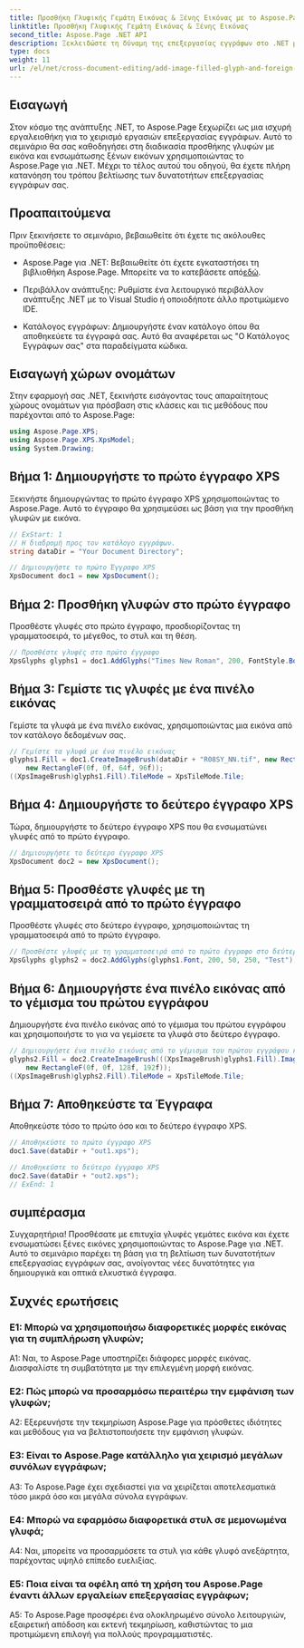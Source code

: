 ```yaml
---
title: Προσθήκη Γλυφικής Γεμάτη Εικόνας & Ξένης Εικόνας με το Aspose.Page .NET
linktitle: Προσθήκη Γλυφικής Γεμάτη Εικόνας & Ξένης Εικόνας
second_title: Aspose.Page .NET API
description: Ξεκλειδώστε τη δύναμη της επεξεργασίας εγγράφων στο .NET με το Aspose.Page. Προσθέστε γλυφές γεμάτες εικόνα χωρίς κόπο. Βελτιώστε τα γραφικά και βελτιστοποιήστε τη ροή εργασίας σας.
type: docs
weight: 11
url: /el/net/cross-document-editing/add-image-filled-glyph-and-foreign-image/
---
```

## Εισαγωγή

Στον κόσμο της ανάπτυξης .NET, το Aspose.Page ξεχωρίζει ως μια ισχυρή εργαλειοθήκη για το χειρισμό εργασιών επεξεργασίας εγγράφων. Αυτό το σεμινάριο θα σας καθοδηγήσει στη διαδικασία προσθήκης γλυφών με εικόνα και ενσωμάτωσης ξένων εικόνων χρησιμοποιώντας το Aspose.Page για .NET. Μέχρι το τέλος αυτού του οδηγού, θα έχετε πλήρη κατανόηση του τρόπου βελτίωσης των δυνατοτήτων επεξεργασίας εγγράφων σας.

## Προαπαιτούμενα

Πριν ξεκινήσετε το σεμινάριο, βεβαιωθείτε ότι έχετε τις ακόλουθες προϋποθέσεις:

-  Aspose.Page για .NET: Βεβαιωθείτε ότι έχετε εγκαταστήσει τη βιβλιοθήκη Aspose.Page. Μπορείτε να το κατεβάσετε από[εδώ](https://releases.aspose.com/page/net/).

- Περιβάλλον ανάπτυξης: Ρυθμίστε ένα λειτουργικό περιβάλλον ανάπτυξης .NET με το Visual Studio ή οποιοδήποτε άλλο προτιμώμενο IDE.

- Κατάλογος εγγράφων: Δημιουργήστε έναν κατάλογο όπου θα αποθηκεύετε τα έγγραφά σας. Αυτό θα αναφέρεται ως "Ο Κατάλογος Εγγράφων σας" στα παραδείγματα κώδικα.

## Εισαγωγή χώρων ονομάτων

Στην εφαρμογή σας .NET, ξεκινήστε εισάγοντας τους απαραίτητους χώρους ονομάτων για πρόσβαση στις κλάσεις και τις μεθόδους που παρέχονται από το Aspose.Page:

```csharp
using Aspose.Page.XPS;
using Aspose.Page.XPS.XpsModel;
using System.Drawing;
```

## Βήμα 1: Δημιουργήστε το πρώτο έγγραφο XPS

Ξεκινήστε δημιουργώντας το πρώτο έγγραφο XPS χρησιμοποιώντας το Aspose.Page. Αυτό το έγγραφο θα χρησιμεύσει ως βάση για την προσθήκη γλυφών με εικόνα.

```csharp
// ExStart: 1
// Η διαδρομή προς τον κατάλογο εγγράφων.
string dataDir = "Your Document Directory";

// Δημιουργήστε το πρώτο Έγγραφο XPS
XpsDocument doc1 = new XpsDocument();
```

## Βήμα 2: Προσθήκη γλυφών στο πρώτο έγγραφο

Προσθέστε γλυφές στο πρώτο έγγραφο, προσδιορίζοντας τη γραμματοσειρά, το μέγεθος, το στυλ και τη θέση.

```csharp
// Προσθέστε γλυφές στο πρώτο έγγραφο
XpsGlyphs glyphs1 = doc1.AddGlyphs("Times New Roman", 200, FontStyle.Bold, 50, 250, "Test");
```

## Βήμα 3: Γεμίστε τις γλυφές με ένα πινέλο εικόνας

Γεμίστε τα γλυφά με ένα πινέλο εικόνας, χρησιμοποιώντας μια εικόνα από τον κατάλογο δεδομένων σας.

```csharp
// Γεμίστε τα γλυφά με ένα πινέλο εικόνας
glyphs1.Fill = doc1.CreateImageBrush(dataDir + "R08SY_NN.tif", new RectangleF(0f, 0f, 128f, 192f),
    new RectangleF(0f, 0f, 64f, 96f));
((XpsImageBrush)glyphs1.Fill).TileMode = XpsTileMode.Tile;
```

## Βήμα 4: Δημιουργήστε το δεύτερο έγγραφο XPS

Τώρα, δημιουργήστε το δεύτερο έγγραφο XPS που θα ενσωματώνει γλυφές από το πρώτο έγγραφο.

```csharp
// Δημιουργήστε το δεύτερο έγγραφο XPS
XpsDocument doc2 = new XpsDocument();
```

## Βήμα 5: Προσθέστε γλυφές με τη γραμματοσειρά από το πρώτο έγγραφο

Προσθέστε γλυφές στο δεύτερο έγγραφο, χρησιμοποιώντας τη γραμματοσειρά από το πρώτο έγγραφο.

```csharp
// Προσθέστε γλυφές με τη γραμματοσειρά από το πρώτο έγγραφο στο δεύτερο έγγραφο
XpsGlyphs glyphs2 = doc2.AddGlyphs(glyphs1.Font, 200, 50, 250, "Test");
```

## Βήμα 6: Δημιουργήστε ένα πινέλο εικόνας από το γέμισμα του πρώτου εγγράφου

Δημιουργήστε ένα πινέλο εικόνας από το γέμισμα του πρώτου εγγράφου και χρησιμοποιήστε το για να γεμίσετε τα γλυφά στο δεύτερο έγγραφο.

```csharp
// Δημιουργήστε ένα πινέλο εικόνας από το γέμισμα του πρώτου εγγράφου και συμπληρώστε γλυφές στο δεύτερο έγγραφο
glyphs2.Fill = doc2.CreateImageBrush(((XpsImageBrush)glyphs1.Fill).Image, new RectangleF(0f, 0f, 128f, 192f),
    new RectangleF(0f, 0f, 128f, 192f));
((XpsImageBrush)glyphs2.Fill).TileMode = XpsTileMode.Tile;
```

## Βήμα 7: Αποθηκεύστε τα Έγγραφα

Αποθηκεύστε τόσο το πρώτο όσο και το δεύτερο έγγραφο XPS.

```csharp
// Αποθηκεύστε το πρώτο έγγραφο XPS
doc1.Save(dataDir + "out1.xps");

// Αποθηκεύστε το δεύτερο έγγραφο XPS
doc2.Save(dataDir + "out2.xps");
// ExEnd: 1
```

## συμπέρασμα

Συγχαρητήρια! Προσθέσατε με επιτυχία γλυφές γεμάτες εικόνα και έχετε ενσωματώσει ξένες εικόνες χρησιμοποιώντας το Aspose.Page για .NET. Αυτό το σεμινάριο παρέχει τη βάση για τη βελτίωση των δυνατοτήτων επεξεργασίας εγγράφων σας, ανοίγοντας νέες δυνατότητες για δημιουργικά και οπτικά ελκυστικά έγγραφα.

## Συχνές ερωτήσεις

### Ε1: Μπορώ να χρησιμοποιήσω διαφορετικές μορφές εικόνας για τη συμπλήρωση γλυφών;

A1: Ναι, το Aspose.Page υποστηρίζει διάφορες μορφές εικόνας. Διασφαλίστε τη συμβατότητα με την επιλεγμένη μορφή εικόνας.

### Ε2: Πώς μπορώ να προσαρμόσω περαιτέρω την εμφάνιση των γλυφών;

A2: Εξερευνήστε την τεκμηρίωση Aspose.Page για πρόσθετες ιδιότητες και μεθόδους για να βελτιστοποιήσετε την εμφάνιση γλυφών.

### Ε3: Είναι το Aspose.Page κατάλληλο για χειρισμό μεγάλων συνόλων εγγράφων;

A3: Το Aspose.Page έχει σχεδιαστεί για να χειρίζεται αποτελεσματικά τόσο μικρά όσο και μεγάλα σύνολα εγγράφων.

### Ε4: Μπορώ να εφαρμόσω διαφορετικά στυλ σε μεμονωμένα γλυφά;

A4: Ναι, μπορείτε να προσαρμόσετε τα στυλ για κάθε γλυφό ανεξάρτητα, παρέχοντας υψηλό επίπεδο ευελιξίας.

### Ε5: Ποια είναι τα οφέλη από τη χρήση του Aspose.Page έναντι άλλων εργαλείων επεξεργασίας εγγράφων;

A5: Το Aspose.Page προσφέρει ένα ολοκληρωμένο σύνολο λειτουργιών, εξαιρετική απόδοση και εκτενή τεκμηρίωση, καθιστώντας το μια προτιμώμενη επιλογή για πολλούς προγραμματιστές.